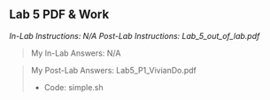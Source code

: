 ## Lab 5 PDF & Work

*In-Lab Instructions: N/A*
*Post-Lab Instructions: Lab_5_out_of_lab.pdf*

>My In-Lab Answers: N/A

>My Post-Lab Answers: Lab5_P1_VivianDo.pdf
>* Code: simple.sh
